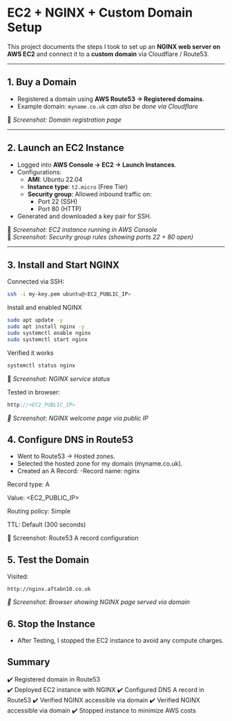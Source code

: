 # EC2 + NGINX + Custom Domain Setup

This project documents the steps I took to set up an **NGINX web server on AWS EC2** and connect it to a **custom domain** via Cloudflare / Route53.  

---

## 1. Buy a Domain
- Registered a domain using **AWS Route53 → Registered domains**.
- Example domain: `myname.co.uk`
*can also be done via Cloudflare*

📸 *Screenshot: Domain registration page*

---

## 2. Launch an EC2 Instance
- Logged into **AWS Console → EC2 → Launch Instances**.
- Configurations:
  - **AMI**: Ubuntu 22.04
  - **Instance type**: `t2.micro` (Free Tier)
  - **Security group**: Allowed inbound traffic on:
    - Port 22 (SSH)
    - Port 80 (HTTP)
- Generated and downloaded a key pair for SSH.

📸 *Screenshot: EC2 instance running in AWS Console*  
📸 *Screenshot: Security group rules (showing ports 22 + 80 open)*  

---

## 3. Install and Start NGINX
Connected via SSH:
```bash
ssh -i my-key.pem ubuntu@<EC2_PUBLIC_IP>
```

Install and enabled NGINX
```bash
sudo apt update -y
sudo apt install nginx -y
sudo systemctl enable nginx
sudo systemctl start nginx
```
Verified it works
```bash
systemctl status nginx
```
📸 *Screenshot: NGINX service status*

Tested in browser:
```cpp
http://<EC2_PUBLIC_IP>
```
*📸 Screenshot: NGINX welcome page via public IP*

## 4. Configure DNS in Route53

- Went to Route53 → Hosted zones.
- Selected the hosted zone for my domain (myname.co.uk).
- Created an A Record:
-Record name: nginx

Record type: A

Value: <EC2_PUBLIC_IP>

Routing policy: Simple

TTL: Default (300 seconds)

📸 Screenshot: Route53 A record configuration

## 5. Test the Domain

Visited:
```
http://nginx.aftabn10.co.uk
```
*📸 Screenshot: Browser showing NGINX page served via domain*

## 6. Stop the Instance 

- After Testing, I stopped the EC2 instance to avoid any compute charges.

## Summary

:heavy_check_mark: Registered domain in Route53<br>
:heavy_check_mark: Deployed EC2 instance with NGINX
:heavy_check_mark: Configured DNS A record in Route53
:heavy_check_mark: Verified NGINX accessible via domain
:heavy_check_mark: Verified NGINX accessible via domain
:heavy_check_mark: Stopped instance to minimize AWS costs
